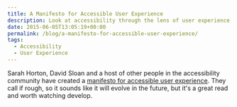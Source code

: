 ```yaml
---
title: A Manifesto for Accessible User Experience
description: Look at accessibility through the lens of user experience.
date: 2015-06-05T13:05:19+00:00
permalink: /blog/a-manifesto-for-accessible-user-experience/
tags:
  - Accessibility
  - User Experience
---
```


Sarah Horton, David Sloan and a host of other people in the accessibility community have created a [manifesto for accessible user experience](https://medium.com/@accessibleux/rough-manifesto-for-accessible-user-experience-10a3ea34a3d6). They call if rough, so it sounds like it will evolve in the future, but it's a great read and worth watching develop.
